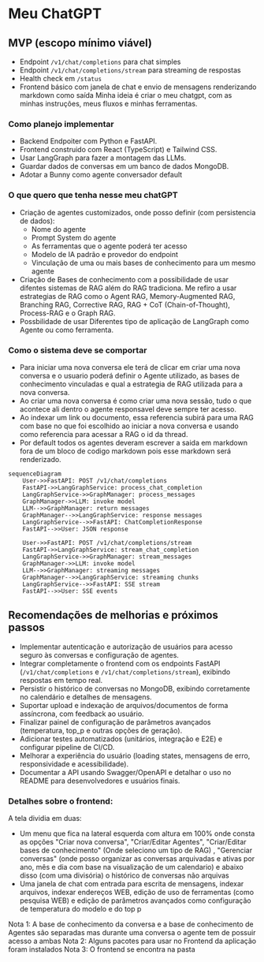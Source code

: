 
# Meu ChatGPT

## MVP (escopo mínimo viável)
- Endpoint `/v1/chat/completions` para chat simples
- Endpoint `/v1/chat/completions/stream` para streaming de respostas
- Health check em `/status`
- Frontend básico com janela de chat e envio de mensagens renderizando markdown como saída
Minha ideia é criar o meu chatgpt, com as minhas instruções, meus fluxos e minhas ferramentas.

### Como planejo implementar

- Backend Endpoiter com Python e FastAPI.
- Frontend construido com React (TypeScript) e Tailwind CSS.
- Usar LangGraph para fazer a montagem das LLMs.
- Guardar dados de conversas em um banco de dados MongoDB.
- Adotar a Bunny como agente conversador default

### O que quero que tenha nesse meu chatGPT

- Criação de agentes customizados, onde posso definir (com persistencia de dados):
    - Nome do agente
    - Prompt System do agente
    - As ferramentas que o agente poderá ter acesso
    - Modelo de IA padrão e provedor do endpoint
    - Vinculação de uma ou mais bases de conhecimento para um mesmo agente
- Criação de Bases de conhecimento com a possibilidade de usar difentes sistemas de RAG além do RAG tradiciona. Me refiro a usar estrategias de RAG como o Agent RAG, Memory-Augmented RAG, Branching RAG, Corrective RAG, RAG + CoT (Chain-of-Thought), Process-RAG e o Graph RAG.
- Possbilidade de usar Diferentes tipo de aplicação de LangGraph como Agente ou como ferramenta.

### Como o sistema deve se comportar

- Para iniciar uma nova conversa ele terá de clicar em criar uma nova conversa e o usuario poderá definir o Agente utilizado, as bases de conhecimento vinculadas e qual a estrategia de RAG utilizada para a nova conversa.
- Ao criar uma nova conversa é como criar uma nova sessão, tudo o que acontece ali dentro o agente responsavel deve sempre ter acesso.
- Ao indexar um link ou documento, essa referencia subirá para uma RAG com base no que foi escolhido ao iniciar a nova conversa e usando como referencia para acessar a RAG o id da thread.
- Por default todos os agentes deveram escrever a saida em markdown fora de um bloco de codigo markdown pois esse markdown será renderizado.
```mermaid
sequenceDiagram
    User->>FastAPI: POST /v1/chat/completions
    FastAPI->>LangGraphService: process_chat_completion
    LangGraphService->>GraphManager: process_messages
    GraphManager->>LLM: invoke model
    LLM-->>GraphManager: return messages
    GraphManager-->>LangGraphService: response messages
    LangGraphService-->>FastAPI: ChatCompletionResponse
    FastAPI-->>User: JSON response

    User->>FastAPI: POST /v1/chat/completions/stream
    FastAPI->>LangGraphService: stream_chat_completion
    LangGraphService->>GraphManager: stream_messages
    GraphManager->>LLM: invoke model
    LLM-->>GraphManager: streaming messages
    GraphManager-->>LangGraphService: streaming chunks
    LangGraphService-->>FastAPI: SSE stream
    FastAPI-->>User: SSE events
```
## Recomendações de melhorias e próximos passos

- Implementar autenticação e autorização de usuários para acesso seguro às conversas e configuração de agentes.  
- Integrar completamente o frontend com os endpoints FastAPI (`/v1/chat/completions` e `/v1/chat/completions/stream`), exibindo respostas em tempo real.  
- Persistir o histórico de conversas no MongoDB, exibindo corretamente no calendário e detalhes de mensagens.  
- Suportar upload e indexação de arquivos/documentos de forma assíncrona, com feedback ao usuário.  
- Finalizar painel de configuração de parâmetros avançados (temperatura, top_p e outras opções de geração).  
- Adicionar testes automatizados (unitários, integração e E2E) e configurar pipeline de CI/CD.  
- Melhorar a experiência do usuário (loading states, mensagens de erro, responsividade e acessibilidade).  
- Documentar a API usando Swagger/OpenAPI e detalhar o uso no README para desenvolvedores e usuários finais.


### Detalhes sobre o frontend:

A tela dividia em duas:
- Um menu que fica na lateral esquerda com altura em 100% onde consta as opções "Criar nova conversa", "Criar/Editar Agentes", "Criar/Editar  bases de conhecimento" (Onde seleciono um tipo de RAG) , "Gerenciar conversas" (onde posso organizar as conversas arquivadas e ativas por ano, mês e dia com base na visualização de um calendario) e abaixo disso (com uma divisória) o histórico de conversas não arquivas
- Uma janela de chat com entrada para escrita de mensagens, indexar arquivos, indexar endereços WEB, edição de uso de ferramentas (como pesquisa WEB) e edição de parâmetros avançados como configuração de temperatura do modelo e do top p

Nota 1: A base de conhecimento da conversa e a base de conhecimento de Agentes são separadas mas durante uma conversa o agente tem de possuir acesso a ambas
Nota 2: Alguns pacotes para usar no Frontend da aplicação foram instalados
Nota 3: O frontend se encontra na pasta